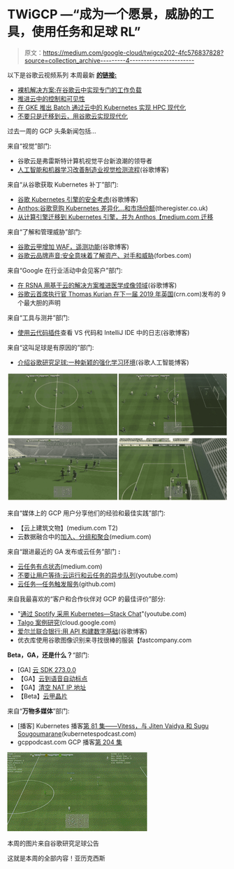 # TWiGCP —“成为一个愿景，威胁的工具，使用任务和足球 RL”

> 原文：<https://medium.com/google-cloud/twigcp202-4fc576837828?source=collection_archive---------4----------------------->

以下是谷歌云视频系列 本周最新 [**的链接:**](http://gtech.run/ju4em)

*   [裸机解决方案:在谷歌云中实现专门的工作负载](http://gtech.run/xg7mm)
*   [推进云中的控制和可见性](http://gtech.run/9szm4)
*   [在 GKE 推出 Batch 通过云中的 Kubernetes 实现 HPC 现代化](http://gtech.run/lqr9s)
*   [不要只是迁移到云，用谷歌云实现现代化](http://gtech.run/u24lg)

过去一周的 GCP 头条新闻包括…

来自“视觉”部门:

*   谷歌云是弗雷斯特计算机视觉平台新浪潮的领导者
*   [人工智能和机器学习改善制造业视觉检测流程](http://gtech.run/unxxb)(谷歌博客)

来自“从谷歌获取 Kubernetes 补丁”部门:

*   [谷歌 Kubernetes 引擎的安全考虑](http://gtech.run/ta397)(谷歌博客)
*   [Anthos:谷歌竞购 Kubernetes 差异化…和市场份额](http://gtech.run/432me)(theregister.co.uk)
*   [从计算引擎迁移到 Kubernetes 引擎，并为 Anthos【medium.com 迁移](http://gtech.run/nuh3n)

来自“了解和管理威胁”部门:

*   [谷歌云甲增加 WAF，遥测功能](http://gtech.run/p2v8b)(谷歌博客)
*   [谷歌云品牌声音:安全意味着了解资产、对手和威胁](http://gtech.run/p3rdp)(forbes.com)

来自“Google 在行业活动中会见客户”部门:

*   [在 RSNA 用基于云的解决方案推进医学成像领域](http://gtech.run/u97r5)(谷歌博客)
*   [谷歌云首席执行官 Thomas Kurian 在下一届 2019 年英国](http://gtech.run/vcwjv)(crn.com)发布的 9 个最大胆的声明

来自“工具与测井”部门:

*   [使用云代码插件](http://gtech.run/y97zx)查看 VS 代码和 IntelliJ IDE 中的日志(谷歌博客)

来自“这叫足球是有原因的”部门:

*   [介绍谷歌研究足球:一种新颖的强化学习环境](http://gtech.run/2vyfe)(谷歌人工智能博客)

![](img/89aa467a0bde07e5493449766eec0147.png)

来自“媒体上的 GCP 用户分享他们的经验和最佳实践”部门:

*   【云上建筑文物】(medium.com T2)
*   云数据融合中的[加入、分组和聚合](http://gtech.run/b7n3y)(medium.com)

来自“跟进最近的 GA 发布或云任务”部门 **:**

*   [云任务有点状态](http://gtech.run/flq4l)(medium.com)
*   [不要让用户等待:云运行和云任务的异步队列](http://gtech.run/fkbn9)(youtube.com)
*   [云任务—任务触发服务](http://gtech.run/rzp9d)(github.com)

来自我最喜欢的“客户和合作伙伴对 GCP 的最佳评价”部分:

*   "[通过 Spotify 采用 Kubernetes—Stack Chat](http://gtech.run/6pxq5)"(youtube.com)
*   [Talgo 案例研究](http://gtech.run/cltpt)(cloud.google.com)
*   [爱尔兰联合银行:用 API 构建数字基础](http://gtech.run/x624k)(谷歌博客)
*   优衣库使用谷歌图像识别来寻找很棒的服装【fastcompany.com 

**Beta，GA，还是什么？**“部门:

*   [GA] [云 SDK 273.0.0](http://gtech.run/wfg8w)
*   【GA】[云到语音自动标点](http://gtech.run/nsa25)
*   【GA】[清空 NAT IP 地址](http://gtech.run/j4j5z)
*   【Beta】[云甲晶片](http://gtech.run/eg84v)

来自“**万物多媒体**”部门:

*   [播客] Kubernetes 播客[第 81 集——Vitess，与 Jiten Vaidya 和 Sugu Sougoumarane](http://gtech.run/eytvx)(kubernetespodcast.com)
*   gcppodcast.com GCP 播客[第 204 集](http://gtech.run/t96xv)

[![](img/424056861adde2f0e9740034098774c4.png)](http://gtech.run/2vyfe)

本周的图片来自谷歌研究足球公告

这就是本周的全部内容！亚历克西斯